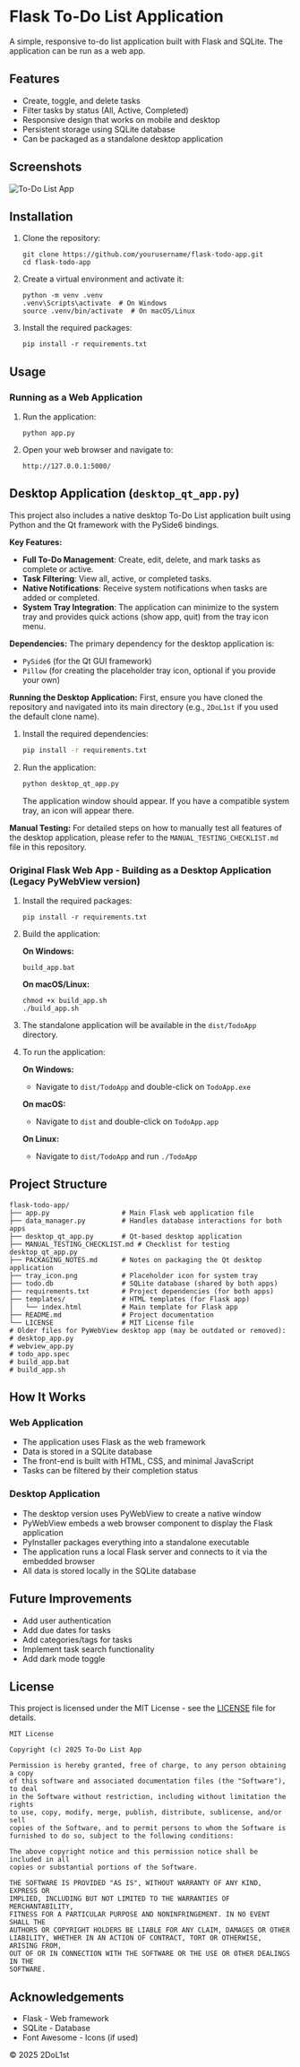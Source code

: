 # Flask To-Do List Application

A simple, responsive to-do list application built with Flask and SQLite. The application can be run as a web app.

## Features

- Create, toggle, and delete tasks
- Filter tasks by status (All, Active, Completed)
- Responsive design that works on mobile and desktop
- Persistent storage using SQLite database
- Can be packaged as a standalone desktop application

## Screenshots

![To-Do List App](screenshots/todo-app.png)

## Installation

1. Clone the repository:
   
   ```
   git clone https://github.com/yourusername/flask-todo-app.git
   cd flask-todo-app
   ```

2. Create a virtual environment and activate it:
   
   ```
   python -m venv .venv
   .venv\Scripts\activate  # On Windows
   source .venv/bin/activate  # On macOS/Linux
   ```

3. Install the required packages:
   
   ```
   pip install -r requirements.txt
   ```

## Usage

### Running as a Web Application

1. Run the application:
   
   ```
   python app.py
   ```

2. Open your web browser and navigate to:
   
   ```
   http://127.0.0.1:5000/
   ```

## Desktop Application (`desktop_qt_app.py`)

This project also includes a native desktop To-Do List application built using Python and the Qt framework with the PySide6 bindings.

**Key Features:**
-   **Full To-Do Management**: Create, edit, delete, and mark tasks as complete or active.
-   **Task Filtering**: View all, active, or completed tasks.
-   **Native Notifications**: Receive system notifications when tasks are added or completed.
-   **System Tray Integration**: The application can minimize to the system tray and provides quick actions (show app, quit) from the tray icon menu.

**Dependencies:**
The primary dependency for the desktop application is:
-   `PySide6` (for the Qt GUI framework)
-   `Pillow` (for creating the placeholder tray icon, optional if you provide your own)

**Running the Desktop Application:**
First, ensure you have cloned the repository and navigated into its main directory (e.g., `2DoL1st` if you used the default clone name).
1.  Install the required dependencies:
    ```bash
    pip install -r requirements.txt
    ```
2.  Run the application:
    ```bash
    python desktop_qt_app.py
    ```
    The application window should appear. If you have a compatible system tray, an icon will appear there.

**Manual Testing:**
For detailed steps on how to manually test all features of the desktop application, please refer to the `MANUAL_TESTING_CHECKLIST.md` file in this repository.

### Original Flask Web App - Building as a Desktop Application (Legacy PyWebView version)

1. Install the required packages:
   
   ```
   pip install -r requirements.txt
   ```

2. Build the application:
   
   **On Windows:**
   
   ```
   build_app.bat
   ```
   
   **On macOS/Linux:**
   
   ```
   chmod +x build_app.sh
   ./build_app.sh
   ```

3. The standalone application will be available in the `dist/TodoApp` directory.

4. To run the application:
   
   **On Windows:**
   
   - Navigate to `dist/TodoApp` and double-click on `TodoApp.exe`
   
   **On macOS:**
   
   - Navigate to `dist` and double-click on `TodoApp.app`
   
   **On Linux:**
   
   - Navigate to `dist/TodoApp` and run `./TodoApp`

## Project Structure

```
flask-todo-app/
├── app.py                  # Main Flask web application file
├── data_manager.py         # Handles database interactions for both apps
├── desktop_qt_app.py       # Qt-based desktop application
├── MANUAL_TESTING_CHECKLIST.md # Checklist for testing desktop_qt_app.py
├── PACKAGING_NOTES.md      # Notes on packaging the Qt desktop application
├── tray_icon.png           # Placeholder icon for system tray
├── todo.db                 # SQLite database (shared by both apps)
├── requirements.txt        # Project dependencies (for both apps)
├── templates/              # HTML templates (for Flask app)
│   └── index.html          # Main template for Flask app
├── README.md               # Project documentation
└── LICENSE                 # MIT License file
# Older files for PyWebView desktop app (may be outdated or removed):
# desktop_app.py
# webview_app.py
# todo_app.spec
# build_app.bat
# build_app.sh
```

## How It Works

### Web Application

- The application uses Flask as the web framework
- Data is stored in a SQLite database
- The front-end is built with HTML, CSS, and minimal JavaScript
- Tasks can be filtered by their completion status

### Desktop Application

- The desktop version uses PyWebView to create a native window
- PyWebView embeds a web browser component to display the Flask application
- PyInstaller packages everything into a standalone executable
- The application runs a local Flask server and connects to it via the embedded browser
- All data is stored locally in the SQLite database

## Future Improvements

- Add user authentication
- Add due dates for tasks
- Add categories/tags for tasks
- Implement task search functionality
- Add dark mode toggle

## License

This project is licensed under the MIT License - see the [LICENSE](LICENSE) file for details.

```
MIT License

Copyright (c) 2025 To-Do List App

Permission is hereby granted, free of charge, to any person obtaining a copy
of this software and associated documentation files (the "Software"), to deal
in the Software without restriction, including without limitation the rights
to use, copy, modify, merge, publish, distribute, sublicense, and/or sell
copies of the Software, and to permit persons to whom the Software is
furnished to do so, subject to the following conditions:

The above copyright notice and this permission notice shall be included in all
copies or substantial portions of the Software.

THE SOFTWARE IS PROVIDED "AS IS", WITHOUT WARRANTY OF ANY KIND, EXPRESS OR
IMPLIED, INCLUDING BUT NOT LIMITED TO THE WARRANTIES OF MERCHANTABILITY,
FITNESS FOR A PARTICULAR PURPOSE AND NONINFRINGEMENT. IN NO EVENT SHALL THE
AUTHORS OR COPYRIGHT HOLDERS BE LIABLE FOR ANY CLAIM, DAMAGES OR OTHER
LIABILITY, WHETHER IN AN ACTION OF CONTRACT, TORT OR OTHERWISE, ARISING FROM,
OUT OF OR IN CONNECTION WITH THE SOFTWARE OR THE USE OR OTHER DEALINGS IN THE
SOFTWARE.
```

## Acknowledgements

- Flask - Web framework
- SQLite - Database
- Font Awesome - Icons (if used)

© 2025 2DoL1st
